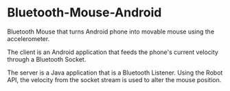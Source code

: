 Bluetooth-Mouse-Android
=======================

Bluetooth Mouse that turns Android phone into movable mouse using the accelerometer.

The client is an Android application that feeds the phone's current velocity through a Bluetooth Socket.

The server is a Java application that is a Bluetooth Listener. Using the Robot API, the velocity from the socket stream is used to alter the mouse position. 
